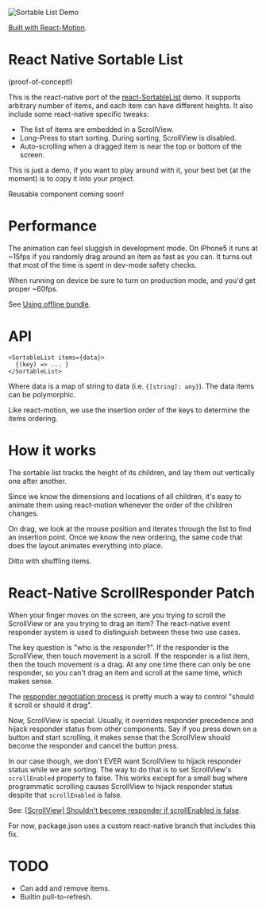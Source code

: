 ![Sortable List Demo](doc/native-sortable-list-demo.gif)

[Built with React-Motion](https://github.com/chenglou/react-motion).

# React Native Sortable List

(proof-of-concept!)

This is the react-native port of the [react-SortableList](https://github.com/hayeah/react-SortableList) demo. It supports arbitrary number of items, and each item can have different heights. It also include some react-native specific tweaks:

+ The list of items are embedded in a ScrollView.
+ Long-Press to start sorting. During sorting, ScrollView is disabled.
+ Auto-scrolling when a dragged item is near the top or bottom of the screen.

This is just a demo, if you want to play around with it, your best bet (at the moment) is to copy it into your project.

Reusable component coming soon!

# Performance

The animation can feel sluggish in development mode. On iPhone5 it runs at ~15fps if you randomly drag around an item as fast as you can. It turns out that most of the time is spent in dev-mode safety checks.

When running on device be sure to turn on production mode, and you'd get proper ~60fps.

See [Using offline bundle](https://facebook.github.io/react-native/docs/running-on-device-ios.html#using-offline-bundle).

# API

```
<SortableList items={data}>
  {(key) => ... }
</SortableList>
```

Where data is a map of string to data (i.e. `{[string]: any}`). The data items can be polymorphic.

Like react-motion, we use the insertion order of the keys to determine the items ordering.

# How it works

The sortable list tracks the height of its children, and lay them out vertically one after another.

Since we know the dimensions and locations of all children, it's easy to animate them using react-motion whenever the order of the children changes.

On drag, we look at the mouse position and iterates through the list to find an insertion point. Once we know the new ordering, the same code that does the layout animates everything into place.

Ditto with shuffling items.

# React-Native ScrollResponder Patch

When your finger moves on the screen, are you trying to scroll the ScrollView or are you trying to drag an item? The react-native event responder system is used to distinguish between these two use cases.

The key question is "who is the responder?". If the responder is the ScrollView, then touch movement is a scroll. If the responder is a list item, then the touch movement is a drag. At any one time there can only be one responder, so you can't drag an item and scroll at the same time, which makes sense.

The [responder negotiation process](https://github.com/facebook/react-native/blob/4b420cc0956e21f9e9623e460bde42e12d2ddccf/Libraries/vendor/react/browser/eventPlugins/ResponderEventPlugin.js#L184) is pretty much a way to control "should it scroll or should it drag".

Now, ScrollView is special. Usually, it overrides responder precedence and hijack responder status from other components. Say if you press down on a button and start scrolling, it makes sense that the ScrollView should become the responder and cancel the button press.

In our case though, we don't EVER want ScrollView to hijack responder status while we are sorting. The way to do that is to set ScrollView's `scrollEnabled` property to false. This works except for a small bug where programmatic scrolling causes ScrollView to hijack responder status despite that `scrollEnabled` is false.

See: [[ScrollView] Shouldn't become responder if scrollEnabled is false](https://github.com/facebook/react-native/issues/2411).

For now, package.json uses a custom react-native branch that includes this fix.

# TODO

+ Can add and remove items.
+ Builtin pull-to-refresh.
